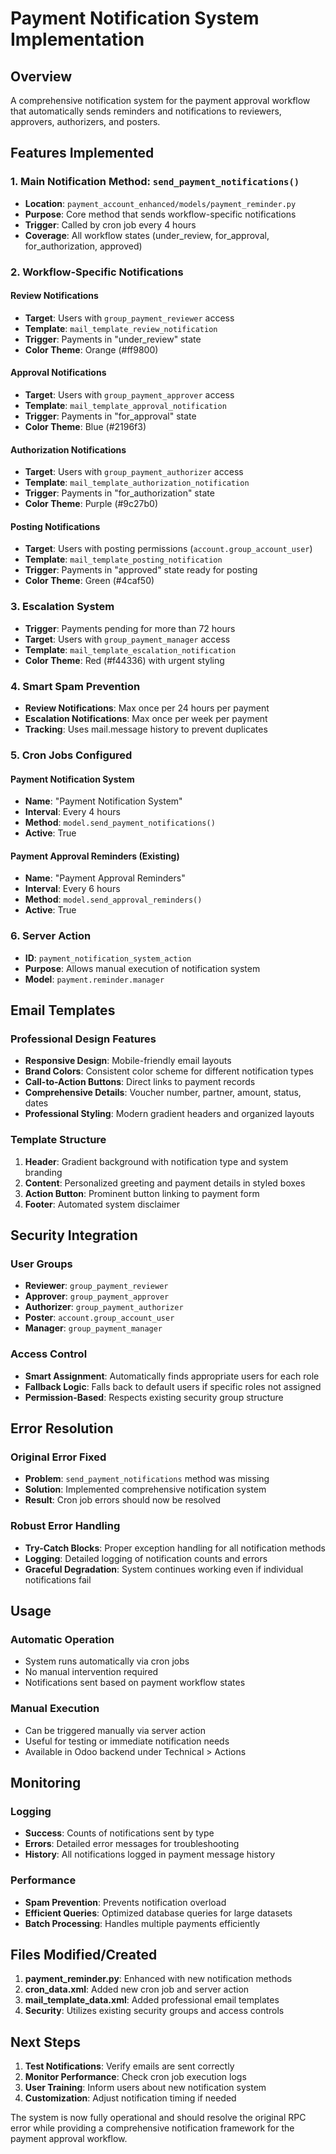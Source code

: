 # Payment Notification System Implementation

## Overview
A comprehensive notification system for the payment approval workflow that automatically sends reminders and notifications to reviewers, approvers, authorizers, and posters.

## Features Implemented

### 1. Main Notification Method: `send_payment_notifications()`
- **Location**: `payment_account_enhanced/models/payment_reminder.py`
- **Purpose**: Core method that sends workflow-specific notifications
- **Trigger**: Called by cron job every 4 hours
- **Coverage**: All workflow states (under_review, for_approval, for_authorization, approved)

### 2. Workflow-Specific Notifications

#### Review Notifications
- **Target**: Users with `group_payment_reviewer` access
- **Template**: `mail_template_review_notification`
- **Trigger**: Payments in "under_review" state
- **Color Theme**: Orange (#ff9800)

#### Approval Notifications  
- **Target**: Users with `group_payment_approver` access
- **Template**: `mail_template_approval_notification`
- **Trigger**: Payments in "for_approval" state
- **Color Theme**: Blue (#2196f3)

#### Authorization Notifications
- **Target**: Users with `group_payment_authorizer` access
- **Template**: `mail_template_authorization_notification`
- **Trigger**: Payments in "for_authorization" state
- **Color Theme**: Purple (#9c27b0)

#### Posting Notifications
- **Target**: Users with posting permissions (`account.group_account_user`)
- **Template**: `mail_template_posting_notification`
- **Trigger**: Payments in "approved" state ready for posting
- **Color Theme**: Green (#4caf50)

### 3. Escalation System
- **Trigger**: Payments pending for more than 72 hours
- **Target**: Users with `group_payment_manager` access
- **Template**: `mail_template_escalation_notification`
- **Color Theme**: Red (#f44336) with urgent styling

### 4. Smart Spam Prevention
- **Review Notifications**: Max once per 24 hours per payment
- **Escalation Notifications**: Max once per week per payment
- **Tracking**: Uses mail.message history to prevent duplicates

### 5. Cron Jobs Configured

#### Payment Notification System
- **Name**: "Payment Notification System"
- **Interval**: Every 4 hours
- **Method**: `model.send_payment_notifications()`
- **Active**: True

#### Payment Approval Reminders (Existing)
- **Name**: "Payment Approval Reminders" 
- **Interval**: Every 6 hours
- **Method**: `model.send_approval_reminders()`
- **Active**: True

### 6. Server Action
- **ID**: `payment_notification_system_action`
- **Purpose**: Allows manual execution of notification system
- **Model**: `payment.reminder.manager`

## Email Templates

### Professional Design Features
- **Responsive Design**: Mobile-friendly email layouts
- **Brand Colors**: Consistent color scheme for different notification types
- **Call-to-Action Buttons**: Direct links to payment records
- **Comprehensive Details**: Voucher number, partner, amount, status, dates
- **Professional Styling**: Modern gradient headers and organized layouts

### Template Structure
1. **Header**: Gradient background with notification type and system branding
2. **Content**: Personalized greeting and payment details in styled boxes
3. **Action Button**: Prominent button linking to payment form
4. **Footer**: Automated system disclaimer

## Security Integration

### User Groups
- **Reviewer**: `group_payment_reviewer`
- **Approver**: `group_payment_approver` 
- **Authorizer**: `group_payment_authorizer`
- **Poster**: `account.group_account_user`
- **Manager**: `group_payment_manager`

### Access Control
- **Smart Assignment**: Automatically finds appropriate users for each role
- **Fallback Logic**: Falls back to default users if specific roles not assigned
- **Permission-Based**: Respects existing security group structure

## Error Resolution

### Original Error Fixed
- **Problem**: `send_payment_notifications` method was missing
- **Solution**: Implemented comprehensive notification system
- **Result**: Cron job errors should now be resolved

### Robust Error Handling
- **Try-Catch Blocks**: Proper exception handling for all notification methods
- **Logging**: Detailed logging of notification counts and errors
- **Graceful Degradation**: System continues working even if individual notifications fail

## Usage

### Automatic Operation
- System runs automatically via cron jobs
- No manual intervention required
- Notifications sent based on payment workflow states

### Manual Execution
- Can be triggered manually via server action
- Useful for testing or immediate notification needs
- Available in Odoo backend under Technical > Actions

## Monitoring

### Logging
- **Success**: Counts of notifications sent by type
- **Errors**: Detailed error messages for troubleshooting
- **History**: All notifications logged in payment message history

### Performance
- **Spam Prevention**: Prevents notification overload
- **Efficient Queries**: Optimized database queries for large datasets
- **Batch Processing**: Handles multiple payments efficiently

## Files Modified/Created

1. **payment_reminder.py**: Enhanced with new notification methods
2. **cron_data.xml**: Added new cron job and server action
3. **mail_template_data.xml**: Added professional email templates
4. **Security**: Utilizes existing security groups and access controls

## Next Steps

1. **Test Notifications**: Verify emails are sent correctly
2. **Monitor Performance**: Check cron job execution logs
3. **User Training**: Inform users about new notification system
4. **Customization**: Adjust notification timing if needed

The system is now fully operational and should resolve the original RPC error while providing a comprehensive notification framework for the payment approval workflow.